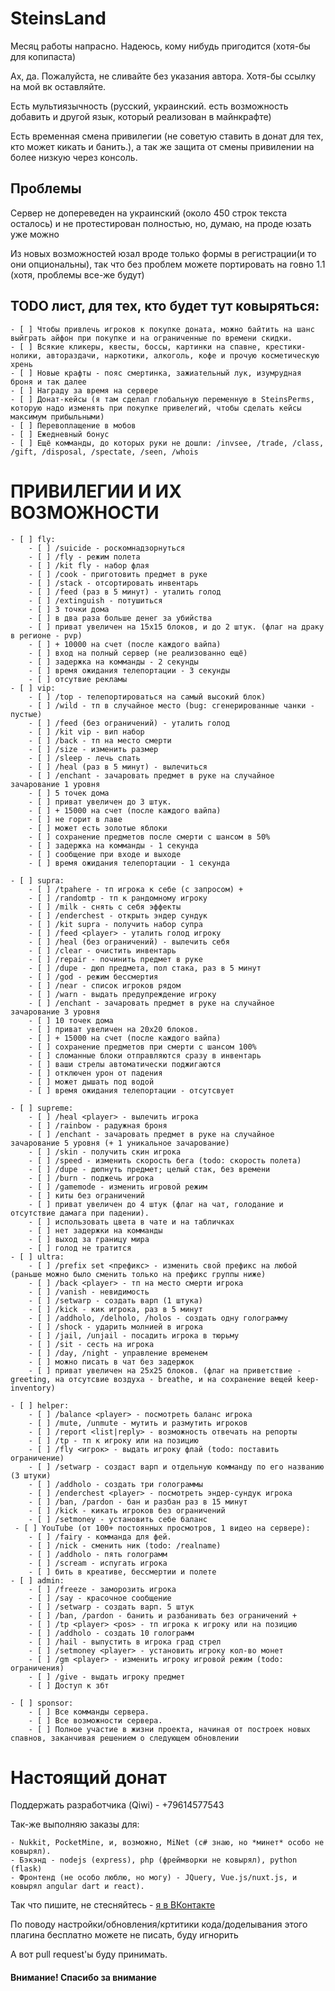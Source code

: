 # SteinsLand
Месяц работы напрасно. Надеюсь, кому нибудь пригодится (хотя-бы для копипаста)

Ах, да. Пожалуйста, не сливайте без указания автора. Хотя-бы ссылку на мой вк оставляйте.

Есть мультиязычность (русский, украинский. есть возможность добавить и другой язык, который реализован в майнкрафте)

Есть временная смена привилегии (не советую ставить в донат для тех, кто может кикать и банить.), а так же защита от смены привилении на более низкую через консоль.

## Проблемы

Сервер не допереведен на украинский (около 450 строк текста осталось) и не протестирован полностью, но, думаю, на проде юзать уже можно

Из новых возможностей юзал вроде только формы в регистрации(и то они опциональны), так что без проблем можете портировать на говно 1.1 (хотя, проблемы все-же будут)

## TODO лист, для тех, кто будет тут ковыряться:

    - [ ] Чтобы привлечь игроков к покупке доната, можно байтить на шанс выйграть айфон при покупке и на ограниченные по времени скидки.
    - [ ] Всякие кликеры, квесты, боссы, картинки на спавне, крестики-нолики, автораздачи, наркотики, алкоголь, кофе и прочую косметическую хрень
    - [ ] Новые крафты - пояс смертинка, зажиательный лук, изумрудная броня и так далее
    - [ ] Награду за время на сервере
    - [ ] Донат-кейсы (я там сделал глобальную переменную в SteinsPerms, которую надо изменять при покупке привелегий, чтобы сделать кейсы максимум прибыльными)
    - [ ] Перевоплащение в мобов
    - [ ] Ежедневный бонус
    - [ ] Ещё комманды, до которых руки не дошли: /invsee, /trade, /class, /gift, /disposal, /spectate, /seen, /whois

# ПРИВИЛЕГИИ И ИХ ВОЗМОЖНОСТИ
    - [ ] fly:
        - [ ] /suicide - роскомнадзорнуться
        - [ ] /fly - режим полета
        - [ ] /kit fly - набор флая
        - [ ] /cook - приготовить предмет в руке
        - [ ] /stack - отсортировать инвентарь
        - [ ] /feed (раз в 5 минут) - уталить голод
        - [ ] /extinguish - потушиться
        - [ ] 3 точки дома
        - [ ] в два раза больше денег за убийства 
        - [ ] приват увеличен на 15x15 блоков, и до 2 штук. (флаг на драку в регионе - pvp)
        - [ ] + 10000 на счет (после каждого вайпа) 
        - [ ] вход на полный сервер (не реализованно ещё)
        - [ ] задержка на комманды - 2 секунды 
        - [ ] время ожидания телепортации - 3 секунды 
        - [ ] отсутвие рекламы  
    - [ ] vip:
        - [ ] /top - телепортироваться на самый высокий блок)
        - [ ] /wild - тп в случайное место (bug: сгенерированные чанки - пустые)
        - [ ] /feed (без ограничений) - уталить голод
        - [ ] /kit vip - вип набор
        - [ ] /back - тп на место смерти
        - [ ] /size - изменить размер
        - [ ] /sleep - лечь спать
        - [ ] /heal (раз в 5 минут) - вылечиться 
        - [ ] /enchant - зачаровать предмет в руке на случайное зачарование 1 уровня
        - [ ] 5 точек дома
        - [ ] приват увеличен до 3 штук. 
        - [ ] + 15000 на счет (после каждого вайпа) 
        - [ ] не горит в лаве 
        - [ ] может есть золотые яблоки 
        - [ ] сохранение предметов после смерти с шансом в 50% 
        - [ ] задержка на комманды - 1 секунда 
        - [ ] сообщение при входе и выходе 
        - [ ] время ожидания телепортации - 1 секунда 
    
    - [ ] supra:
        - [ ] /tpahere - тп игрока к себе (с запросом) +
        - [ ] /randomtp - тп к рандомному игроку
        - [ ] /milk - снять с себя эффекты
        - [ ] /enderchest - открыть эндер сундук
        - [ ] /kit supra - получить набор супра
        - [ ] /feed <player> - уталить голод игроку
        - [ ] /heal (без ограничений) - вылечить себя
        - [ ] /clear - очистить инвентарь
        - [ ] /repair - починить предмет в руке
        - [ ] /dupe - дюп предмета, пол стака, раз в 5 минут
        - [ ] /god - режим бессмертия
        - [ ] /near - список игроков рядом 
        - [ ] /warn - выдать предупреждение игроку
        - [ ] /enchant - зачаровать предмет в руке на случайное зачарование 3 уровня 
        - [ ] 10 точек дома 
        - [ ] приват увеличен на 20x20 блоков. 
        - [ ] + 15000 на счет (после каждого вайпа) 
        - [ ] сохранение предметов при смерти с шансом 100% 
        - [ ] сломанные блоки отправляются сразу в инвентарь 
        - [ ] ваши стрелы автоматически поджигаются 
        - [ ] отключен урон от падения 
        - [ ] может дышать под водой 
        - [ ] время ожидания телепортации - отсутсвует 
    
    - [ ] supreme:
        - [ ] /heal <player> - вылечить игрока
        - [ ] /rainbow - радужная броня 
        - [ ] /enchant - зачаровать предмет в руке на случайное зачарование 5 уровня (+ 1 уникальное зачарование)
        - [ ] /skin - получить скин игрока
        - [ ] /speed - изменить скорость бега (todo: скорость полета)
        - [ ] /dupe - дюпнуть предмет; целый стак, без времени
        - [ ] /burn - поджечь игрока
        - [ ] /gamemode - изменить игровой режим
        - [ ] киты без ограничений 
        - [ ] приват увеличен до 4 штук (флаг на чат, голодание и отсутствие дамага при падении).
        - [ ] использовать цвета в чате и на табличках 
        - [ ] нет задержки на комманды 
        - [ ] выход за границу мира 
        - [ ] голод не тратится 
    - [ ] ultra:
        - [ ] /prefix set <префикс> - изменить свой префикс на любой (раньше можно было сменить только на префикс группы ниже)
        - [ ] /back <player> - тп на место смерти игрока
        - [ ] /vanish - невидимость
        - [ ] /setwarp - создать варп (1 штука)
        - [ ] /kick - кик игрока, раз в 5 минут
        - [ ] /addholo, /delholo, /holos - создать одну голограмму
        - [ ] /shock - ударить молнией в игрока
        - [ ] /jail, /unjail - посадить игрока в тюрьму
        - [ ] /sit - сесть на игрока
        - [ ] /day, /night - управление временем
        - [ ] можно писать в чат без задержок 
        - [ ] приват увеличен на 25x25 блоков. (флаг на приветствие - greeting, на отсутсвие воздуха - breathe, и на сохранение вещей keep-inventory)
    
    - [ ] helper:
        - [ ] /balance <player> - посмотреть баланс игрока
        - [ ] /mute, /unmute - мутить и размутить игроков
        - [ ] /report <list|reply> - возможность отвечать на репорты
        - [ ] /tp - тп к игроку или на позицию
        - [ ] /fly <игрок> - выдать игроку флай (todo: поставить ограничение)
        - [ ] /setwarp - создаст варп и отдельную комманду по его названию (3 штуки)
        - [ ] /addholo - создать три голограммы
        - [ ] /enderchest <player> - посмотреть эндер-сундук игрока
        - [ ] /ban, /pardon - бан и разбан раз в 15 минут
        - [ ] /kick - кикать игроков без ограничений
        - [ ] /setmoney - установить себе баланс
     - [ ] YouTube (от 100+ постоянных просмотров, 1 видео на сервере):
        - [ ] /fairy - комманда для фей.
        - [ ] /nick - сменить ник (todo: /realname)
        - [ ] /addholo - пять голограмм
        - [ ] /scream - испугать игрока
        - [ ] бить в креативе, бессмертии и полете 
    - [ ] admin:
        - [ ] /freeze - заморозить игрока
        - [ ] /say - красочное сообщение
        - [ ] /setwarp - создать варп. 5 штук
        - [ ] /ban, /pardon - банить и разбанивать без ограничений +
        - [ ] /tp <player> <pos> - тп игрока к игроку или на позицию
        - [ ] /addholo - создать 10 голограмм 
        - [ ] /hail - выпустить в игрока град стрел 
        - [ ] /setmoney <player> - установить игроку кол-во монет
        - [ ] /gm <player> - изменить игроку игровой режим (todo: ограничения)
        - [ ] /give - выдать игроку предмет
        - [ ] Доступ к збт 
    
    - [ ] sponsor:
        - [ ] Все комманды сервера.
        - [ ] Все возможности сервера.
        - [ ] Полное участие в жизни проекта, начиная от построек новых спавнов, заканчивая решением о следующем обновлении

# Настоящий донат 
Поддержать разработчика (Qiwi) - +79614577543

Так-же выполняю заказы для:

	- Nukkit, PocketMine, и, возможно, MiNet (c# знаю, но *минет* особо не ковырял).
	- Бэкэнд - nodejs (express), php (фреймворки не ковырял), python (flask)
	- Фронтенд (не особо люблю, но могу) - JQuery, Vue.js/nuxt.js, и ковырял angular dart и react).

Так что пишите, не стесняйтесь - [я в ВКонтакте](vk.com/themestl)

По поводу настройки/обновления/кртитики кода/доделывания этого плагина бесплатно можете не писать, буду игнорить

А вот pull request'ы буду принимать.

#### Внимание! Спасибо за внимание